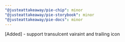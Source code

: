 ```yaml
---
"@justeattakeaway/pie-chip": minor
"@justeattakeaway/pie-storybook": minor
"@justeattakeaway/pie-docs": minor
---
```


[Added] - support transulcent vairaint and trailing icon
